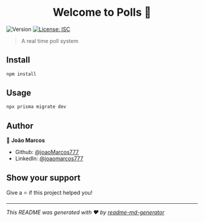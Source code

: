<h1 align="center">Welcome to Polls 👋</h1>
<p>
  <img alt="Version" src="https://img.shields.io/badge/version-1.0.0-blue.svg?cacheSeconds=2592000" />
  <a href="#" target="_blank">
    <img alt="License: ISC" src="https://img.shields.io/badge/License-ISC-yellow.svg" />
  </a>
</p>

> A real time poll system

## Install

```sh
npm install
```

## Usage

```sh
npx prisma migrate dev
```

## Author

👤 **João Marcos**

* Github: [@joaoMarcos777](https://github.com/joaoMarcos777)
* LinkedIn: [@joaomarcos777](https://linkedin.com/in/joaomarcos777)

## Show your support

Give a ⭐️ if this project helped you!

***
_This README was generated with ❤️ by [readme-md-generator](https://github.com/kefranabg/readme-md-generator)_